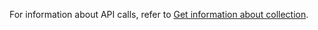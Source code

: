 For information about API calls, refer to [Get information about collection](https://macrometa.com/docs/api#/operations/handleCommandGet:collectionGetProperties).
